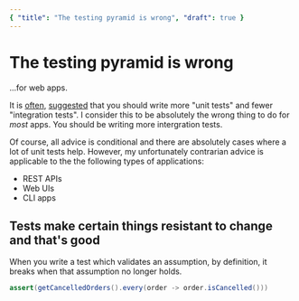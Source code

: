 ```yaml
---
{ "title": "The testing pyramid is wrong", "draft": true }
---
```

# The testing pyramid is wrong

...for web apps.

It is [often](https://martinfowler.com/articles/practical-test-pyramid.html),
[suggested](https://circleci.com/blog/testing-pyramid/) that you should write
more "unit tests" and fewer "integration tests". I consider this to be absolutely
the wrong thing to do for *most* apps. You should be writing more intergration tests.

Of course, all advice is conditional
and there are absolutely cases where a lot of unit tests help. However, my
unfortunately contrarian advice is applicable to the the following types of
applications:
- REST APIs
- Web UIs
- CLI apps

## Tests make certain things resistant to change and that's good

When you write a test which validates an assumption, by definition, it breaks
when that assumption no longer holds.

```java
assert(getCancelledOrders().every(order -> order.isCancelled()))
```


